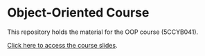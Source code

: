 # Object-Oriented Course 

This repository holds the material for the OOP course (5CCYB041).

[Click here to access the course slides](https://kcl-bmeis.github.io/OOP/).
